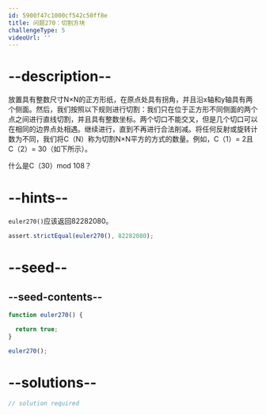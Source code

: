 ```yaml
---
id: 5900f47c1000cf542c50ff8e
title: 问题270：切割方块
challengeType: 5
videoUrl: ''
---
```


# --description--

放置具有整数尺寸N×N的正方形纸，在原点处具有拐角，并且沿x轴和y轴具有两个侧面。然后，我们按照以下规则进行切割：我们只在位于正方形不同侧面的两个点之间进行直线切割，并且具有整数坐标。两个切口不能交叉，但是几个切口可以在相同的边界点处相遇。继续进行，直到不再进行合法削减。将任何反射或旋转计数为不同，我们将C（N）称为切割N×N平方的方式的数量。例如，C（1）= 2且C（2）= 30（如下所示）。

什么是C（30）mod 108？

# --hints--

`euler270()`应该返回82282080。

```js
assert.strictEqual(euler270(), 82282080);
```

# --seed--

## --seed-contents--

```js
function euler270() {

  return true;
}

euler270();
```

# --solutions--

```js
// solution required
```

